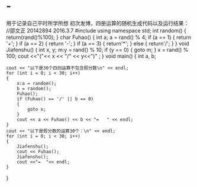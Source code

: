 # -
用于记录自己平时所学所想
初次发博，四册运算的随机生成代码以及运行结果：
//邵文正 20142894  2016.3.7
#include<iostream>
using namespace std;
int random()
{
	return(rand()%100);
}
char Fuhao()
{
	int a;
	a = rand() % 4;
	if (a == 1)
	{
		return '+';
	}
	if (a == 2)
	{
		return '-';
	}
	if (a == 3)
	{
		return'*';
	}
	else
	{
		return'/';
	}
}
void Jiafenshu()
{
	int x, y;
	m:y = rand() % 10;
	if (y == 0)
	{
		goto m;
	}
	x = rand() % 100;
	cout <<"("<< x << "/" << y<<")" ;
}
void main()
{
	int a, b;
	
	cout << "以下是30个四则运算不包含假分数\n" << endl;
	for (int i = 0; i < 30; i++)
	{
		x:a = random();
		b = random();
		Fuhao();
		if (Fuhao() == '/' || b == 0)
		{
			goto x;
		}
		cout << a << Fuhao() << b << "=   " << endl;
	}
	cout << "以下是假分数的运算30个：\n" << endl;
	for (int i = 0; i < 30; i++)
	{
		Jiafenshu();
		cout << Fuhao(); 
		Jiafenshu();
		cout <<"=  "<< endl;
	}
	  
}

